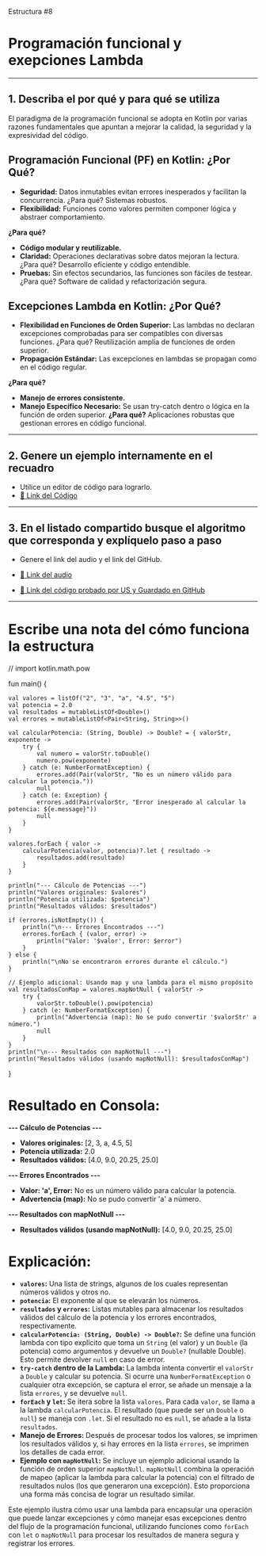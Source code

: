 Estructura #8

# Programación funcional y exepciones Lambda

---

## 1. Describa el por qué y para qué se utiliza

El paradigma de la programación funcional se adopta en Kotlin por varias razones fundamentales que apuntan a mejorar la calidad, la seguridad y la expresividad del código.

## **Programación Funcional (PF) en Kotlin: ¿Por Qué?**

- **Seguridad:** Datos inmutables evitan errores inesperados y facilitan la concurrencia. ¿Para qué? Sistemas robustos.
- **Flexibilidad:** Funciones como valores permiten componer lógica y abstraer comportamiento.
  
**¿Para qué?**
  
- **Código modular y reutilizable.**
- **Claridad:** Operaciones declarativas sobre datos mejoran la lectura. ¿Para qué? Desarrollo eficiente y código entendible.
- **Pruebas:** Sin efectos secundarios, las funciones son fáciles de testear. ¿Para qué? Software de calidad y refactorización segura.
  
## **Excepciones Lambda en Kotlin: ¿Por Qué?**

- **Flexibilidad en Funciones de Orden Superior:** Las lambdas no declaran excepciones comprobadas para ser compatibles con diversas funciones. ¿Para qué? Reutilización amplia de funciones de orden superior.
- **Propagación Estándar:** Las excepciones en lambdas se propagan como en el código regular.

**¿Para qué?**
- **Manejo de errores consistente.**
- **Manejo Específico Necesario:** Se usan try-catch dentro o lógica en la función de orden superior. **¿Para qué?** Aplicaciones robustas que gestionan errores en código funcional.

---

## 2. Genere un ejemplo internamente en el recuadro

- Utilice un editor de código para lograrlo.
- [🔗 Link del Código](https://pl.kotl.in/SpyRCw-6c) <!-- Aquí puedes reemplazar # por el enlace real de tu archivo en GitHub -->

---

## 3. En el listado compartido busque el algoritmo que corresponda y explíquelo paso a paso

- Genere el link del audio y el link del GitHub.
  
- [🔗 Link del audio](https://github.com/mejia-Xsbethx15162/FichasExpos/raw/refs/heads/main/Programaci%C3%B3nFuncional/Programaci%C3%B3nExpLambdas.ogg)
- [🔗 Link del código probado por US y Guardado en GitHub](https://github.com/mejia-Xsbethx15162/FichasExpos/blob/c8ffe86759ba17bb1082e7b2f25b3a55f67a79b7/Programaci%C3%B3nFuncional/Programaci%C3%B3nExpLambdas.png)

---

# Escribe una nota del cómo funciona la estructura

// import kotlin.math.pow

fun main() {

    val valores = listOf("2", "3", "a", "4.5", "5")
    val potencia = 2.0
    val resultados = mutableListOf<Double>()
    val errores = mutableListOf<Pair<String, String>>()

    val calcularPotencia: (String, Double) -> Double? = { valorStr, exponente ->
        try {
            val numero = valorStr.toDouble()
            numero.pow(exponente)
        } catch (e: NumberFormatException) {
            errores.add(Pair(valorStr, "No es un número válido para calcular la potencia."))
            null
        } catch (e: Exception) {
            errores.add(Pair(valorStr, "Error inesperado al calcular la potencia: ${e.message}"))
            null
        }
    }

    valores.forEach { valor ->
        calcularPotencia(valor, potencia)?.let { resultado ->
            resultados.add(resultado)
        }
    }

    println("--- Cálculo de Potencias ---")
    println("Valores originales: $valores")
    println("Potencia utilizada: $potencia")
    println("Resultados válidos: $resultados")

    if (errores.isNotEmpty()) {
        println("\n--- Errores Encontrados ---")
        errores.forEach { (valor, error) ->
            println("Valor: '$valor', Error: $error")
        }
    } else {
        println("\nNo se encontraron errores durante el cálculo.")
    }

    // Ejemplo adicional: Usando map y una lambda para el mismo propósito
    val resultadosConMap = valores.mapNotNull { valorStr ->
        try {
            valorStr.toDouble().pow(potencia)
        } catch (e: NumberFormatException) {
            println("Advertencia (map): No se pudo convertir '$valorStr' a número.")
            null
        }
    }
    println("\n--- Resultados con mapNotNull ---")
    println("Resultados válidos (usando mapNotNull): $resultadosConMap")
}

# Resultado en Consola:

**--- Cálculo de Potencias ---**

- **Valores originales:** [2, 3, a, 4.5, 5]
- **Potencia utilizada:** 2.0
- **Resultados válidos:** [4.0, 9.0, 20.25, 25.0]

**--- Errores Encontrados ---**
- **Valor: 'a', Error:** No es un número válido para calcular la potencia.
- **Advertencia (map):** No se pudo convertir 'a' a número.

**--- Resultados con mapNotNull ---**
- **Resultados válidos (usando mapNotNull):** [4.0, 9.0, 20.25, 25.0]


# Explicación:

- **`valores`:** Una lista de strings, algunos de los cuales representan números válidos y otros no.
- **`potencia`:** El exponente al que se elevarán los números.
- **`resultados` y `errores`:** Listas mutables para almacenar los resultados válidos del cálculo de la potencia y los errores encontrados, respectivamente.
- **`calcularPotencia: (String, Double) -> Double?`:** Se define una función lambda con tipo explícito que toma un `String` (el valor) y un `Double` (la potencia) como argumentos y devuelve un `Double?` (nullable Double). 
     Esto permite devolver `null` en caso de error.
- **`try-catch` dentro de la Lambda:** La lambda intenta convertir el `valorStr` a `Double` y calcular su potencia. Si ocurre una `NumberFormatException` o cualquier otra excepción, se captura el error, se añade un 
     mensaje a la lista `errores`, y se devuelve `null`.
- **`forEach` y `let`:** Se itera sobre la lista `valores`. Para cada `valor`, se llama a la lambda `calcularPotencia`. El resultado (que puede ser un `Double` o `null`) se maneja con `.let`. Si el resultado no es `null`, 
     se añade a la lista `resultados`.
- **Manejo de Errores:** Después de procesar todos los valores, se imprimen los resultados válidos y, si hay errores en la lista `errores`, se imprimen los detalles de cada error.
- **Ejemplo con `mapNotNull`:** Se incluye un ejemplo adicional usando la función de orden superior `mapNotNull`. `mapNotNull` combina la operación de mapeo (aplicar la lambda para calcular la potencia) con el filtrado de 
    resultados nulos (los que generaron una excepción). Esto proporciona una forma más concisa de lograr un resultado similar.

Este ejemplo ilustra cómo usar una lambda para encapsular una operación que puede lanzar excepciones y cómo manejar esas excepciones dentro del flujo de la programación funcional, utilizando funciones
como `forEach` con `let` o `mapNotNull` para procesar los resultados de manera segura y registrar los errores.

